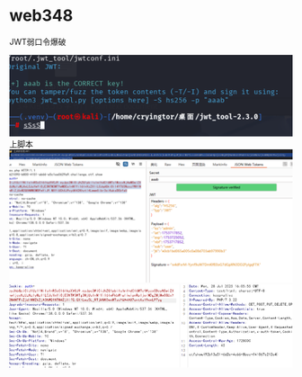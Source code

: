 # web348
JWT弱口令爆破

![](vx_images/299493323643598.png)
上脚本
![](vx_images/214422854155614.png)
![](vx_images/353373934416176.png)
![](vx_images/27551477784358.png)